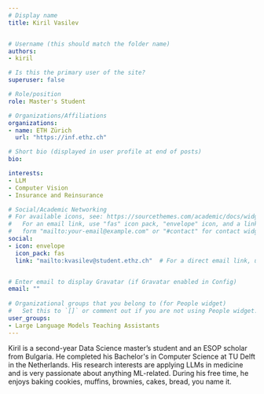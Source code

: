 ```yaml
---
# Display name
title: Kiril Vasilev


# Username (this should match the folder name)
authors:
- kiril

# Is this the primary user of the site?
superuser: false

# Role/position
role: Master's Student

# Organizations/Affiliations
organizations:
- name: ETH Zürich
  url: "https://inf.ethz.ch"

# Short bio (displayed in user profile at end of posts)
bio: 

interests:
- LLM
- Computer Vision
- Insurance and Reinsurance

# Social/Academic Networking
# For available icons, see: https://sourcethemes.com/academic/docs/widgets/#icons
#   For an email link, use "fas" icon pack, "envelope" icon, and a link in the
#   form "mailto:your-email@example.com" or "#contact" for contact widget.
social:
- icon: envelope
  icon_pack: fas
  link: "mailto:kvasilev@student.ethz.ch"  # For a direct email link, use "mailto:test@example.org".


# Enter email to display Gravatar (if Gravatar enabled in Config)
email: ""
  
# Organizational groups that you belong to (for People widget)
#   Set this to `[]` or comment out if you are not using People widget.  
user_groups:
- Large Language Models Teaching Assistants
---
```

Kiril is a second-year Data Science master’s student and an ESOP scholar from Bulgaria. He completed his Bachelor's in Computer Science at TU Delft in the Netherlands. His research interests are applying LLMs in medicine and is very passionate about anything ML-related. During his free time, he enjoys baking cookies, muffins, brownies, cakes, bread, you name it.